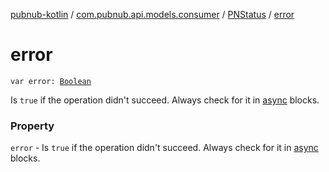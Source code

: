 [pubnub-kotlin](../../index.md) / [com.pubnub.api.models.consumer](../index.md) / [PNStatus](index.md) / [error](./error.md)

# error

`var error: `[`Boolean`](https://kotlinlang.org/api/latest/jvm/stdlib/kotlin/-boolean/index.html)

Is `true` if the operation didn't succeed. Always check for it in [async](../../com.pubnub.api/-endpoint/async.md) blocks.

### Property

`error` - Is `true` if the operation didn't succeed. Always check for it in [async](../../com.pubnub.api/-endpoint/async.md) blocks.